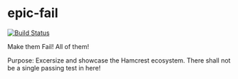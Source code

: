 epic-fail
=======

[![Build Status](https://travis-ci.org/Egga/epic-fail.svg)](https://travis-ci.org/Egga/epic-fail)

Make them Fail! All of them!

Purpose: Excersize and showcase the Hamcrest ecosystem. There shall not be a single passing test in here!
